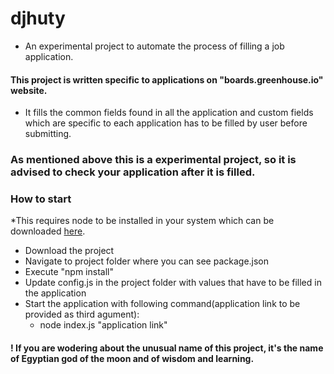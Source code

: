 # djhuty

- An experimental project to automate the process of filling a job application. 

#### This project is written specific to applications on "boards.greenhouse.io" website.
- It fills the common fields found in all the application and custom fields which are specific to each application has to be filled by user before submitting.

### As mentioned above this is a experimental project, so it is advised to check your application after it is filled.




### How to start
*This requires node to be installed in your system which can be downloaded [here](https://nodejs.org/en/download/).

- Download the project
- Navigate to project folder where you can see package.json
- Execute "npm install" 
- Update config.js in the project folder with values that have to be filled in the application
- Start the application with following command(application link to be provided as third agument):
  - node index.js "application link" 











#### ! If you are wodering about the unusual name of this project, it's the name of Egyptian god of the moon and of wisdom and learning.
